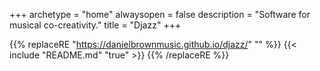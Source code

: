 +++
archetype = "home"
alwaysopen = false
description = "Software for musical co-creativity."
title = "Djazz"
+++

{{% replaceRE "https://danielbrownmusic.github.io/djazz/" "" %}}
{{< include "README.md" "true" >}}
{{% /replaceRE %}}